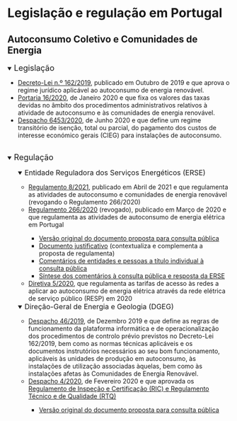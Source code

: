 <!-- # Energy Commons -->
<!--  **Tools and Information Database for the science, engineering, economics and politics of the Energy Transition**

Repository and open database for tutorials, computational tools, software implementions, technical documents, research papers, books and articles on the various aspects of the ongoing energy transition.
-->

 <!--## The politics of Energy  -->

# Legislação e regulação em Portugal

## Autoconsumo Coletivo e Comunidades de Energia

<details open>
<summary> <span style="font-size:18px; "> Legislação </span> </summary>

<ul>
<li> <a href="https://dre.pt/pesquisa/-/search/125692189/details/maximized">Decreto-Lei n.º 162/2019</a>, publicado em Outubro de 2019 e que aprova o regime jurídico aplicável ao autoconsumo de energia renovável. </li>

<li><a href="https://dre.pt/home/-/dre/128415687/details/maximized">Portaria 16/2020</a>, de Janeiro 2020 e que fixa os valores das taxas devidas no âmbito dos procedimentos administrativos relativos à atividade de autoconsumo e às comunidades de energia renovável. </li>

<li><a href="https://dre.pt/application/file/a/136170375">Despacho 6453/2020</a>, de Junho 2020 e que define um regime transitório de isenção, total ou parcial, do pagamento dos custos de interesse económico gerais (CIEG) para instalações de autoconsumo.</li>
</ul>

</details>

<br>

<details open>
<summary> <span style="font-size:18px; "> Regulação </span> </summary>

<ul>
<details open>
<summary> <span style="font-size:16px; "> Entidade Reguladora dos Serviços Energéticos (ERSE) </span> </summary>

<ul>
<li> <a href="https://dre.pt/application/conteudo/130469272">Regulamento 8/2021</a>, publicado em Abril de 2021 e que regulamenta as atividades de autoconsumo e comunidades de energia renovável (revogando o Regulamento 266/2020) </li>

<li> <a href="https://dre.pt/application/conteudo/130469272">Regulamento 266/2020</a> (revogado), publicado em Março de 2020 e que regulamenta as atividades de autoconsumo de energia elétrica em Portugal </li>

<ul>
<li> <a href="https://www.erse.pt/media/ibeepxbj/cp82_articulado.pdf">Versão original do documento proposta para consulta pública</a> </li>

<li> <a href="https://www.erse.pt/media/ejddjnul/cp82_docjustificativo.pdf">Documento justificativo</a> (contextualiza e complementa a proposta de regulamenta) </li>

<li> <a href="https://www.erse.pt/atividade/consultas-publicas/consulta-p%C3%BAblica-n-%C2%BA-82/comentarios">Comentários de entidades e pessoas a título individual à consulta pública</a> </li>

<li> <a href="https://www.erse.pt/media/40pdir3g/cp82_sintesecomentarios.pdf">Síntese dos comentários à consulta pública e resposta da ERSE</a></li>
</ul>

<li> <a href="https://dre.pt/application/conteudo/130469271">Diretiva 5/2020</a>, que regulamenta as tarifas de acesso às redes a aplicar ao autoconsumo de energia elétrica através da rede elétrica de serviço público (RESP) em 2020 </li>
</ul>

</details>

<details open>
<summary> <span style="font-size:16px; ">Direção-Geral de Energia e Geologia (DGEG)</span> </summary>

<ul> 
<li> <a href="https://www.dgeg.gov.pt/media/wvmldf2e/despacho-46_2019.pdf">Despacho 46/2019</a>, de Dezembro 2019 e que define as regras de funcionamento da plataforma informática e de operacionalização dos procedimentos de controlo prévio previstos no Decreto-Lei 162/2019, bem como as normas técnicas aplicáveis e os documentos instrutórios necessários ao seu bom funcionamento, aplicáveis às unidades de produção em autoconsumo, às instalações de utilização associadas àquelas, bem como às instalações afetas às Comunidades de Energia Renovável. </li> 

<li> <a href="https://www.dgeg.gov.pt/media/k0hl5gc2/despacho-4_2020.pdf">Despacho 4/2020</a>, de Fevereiro 2020 e que aprovada os <a href="https://www.dgeg.gov.pt/media/jwmpnff5/regulamento-de-inspe%C3%A7%C3%A3o-e-certifica%C3%A7%C3%A3o.pdf">Regulamento de Inspeção e Certificação (RIC) e  Regulamento Técnico e de Qualidade (RTQ)</a> </li> 

<ul> 
<li> <a href="https://participa.pt/contents/consultationdocument/Despacho-UPAC.pdf">Versão original do documento proposta para consulta pública</a></li>
</ul>

</ul>
</details>
</ul>
</details>
